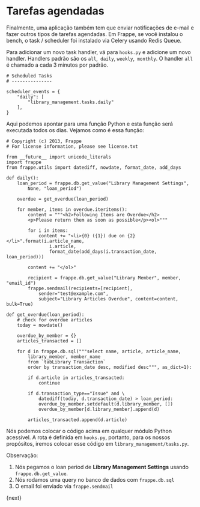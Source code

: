 <!-- add-breadcrumbs -->
# Tarefas agendadas

Finalmente, uma aplicação também tem que enviar notificações de e-mail e fazer outros tipos de tarefas agendadas. Em Frappe, se você instalou o bench, o task / scheduler foi instalado via Celery usando Redis Queue.

Para adicionar um novo task handler, vá para `hooks.py` e adicione um novo handler. Handlers padrão são os `all`,` daily`, `weekly`,` monthly`. O handler `all` é chamado a cada 3 minutos por padrão.

	# Scheduled Tasks
	# ---------------

	scheduler_events = {
		"daily": [
			"library_management.tasks.daily"
		],
	}

Aqui podemos apontar para uma função Python e esta função será executada todos os dias. Vejamos como é essa função:

	# Copyright (c) 2013, Frappe
	# For license information, please see license.txt

	from __future__ import unicode_literals
	import frappe
	from frappe.utils import datediff, nowdate, format_date, add_days

	def daily():
		loan_period = frappe.db.get_value("Library Management Settings",
			None, "loan_period")

		overdue = get_overdue(loan_period)

		for member, items in overdue.iteritems():
			content = """<h2>Following Items are Overdue</h2>
			<p>Please return them as soon as possible</p><ol>"""

			for i in items:
				content += "<li>{0} ({1}) due on {2}</li>".format(i.article_name,
					i.article,
					format_date(add_days(i.transaction_date, loan_period)))

			content += "</ol>"

			recipient = frappe.db.get_value("Library Member", member, "email_id")
			frappe.sendmail(recipients=[recipient],
				sender="test@example.com",
				subject="Library Articles Overdue", content=content, bulk=True)

	def get_overdue(loan_period):
		# check for overdue articles
		today = nowdate()

		overdue_by_member = {}
		articles_transacted = []

		for d in frappe.db.sql("""select name, article, article_name,
			library_member, member_name
			from `tabLibrary Transaction`
			order by transaction_date desc, modified desc""", as_dict=1):

			if d.article in articles_transacted:
				continue

			if d.transaction_type=="Issue" and \
				datediff(today, d.transaction_date) > loan_period:
				overdue_by_member.setdefault(d.library_member, [])
				overdue_by_member[d.library_member].append(d)

			articles_transacted.append(d.article)

Nós podemos colocar o código acima em qualquer módulo Python acessível. A rota é definida em `hooks.py`, portanto, para os nossos propósitos, iremos colocar esse código em `library_management/tasks.py`.

Observação:

1. Nós pegamos o loan period de **Library Management Settings** usando `frappe.db.get_value`.
1. Nós rodamos uma query no banco de dados com `frappe.db.sql`
1. O email foi enviado via `frappe.sendmail`

{next}
